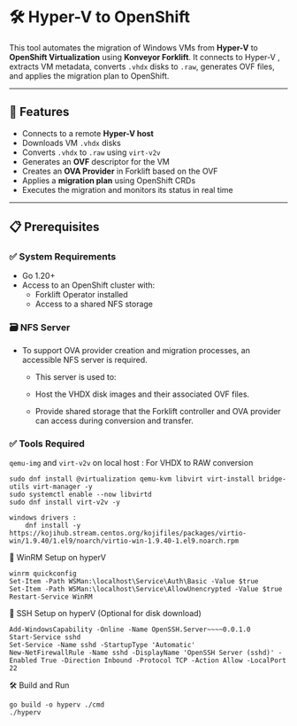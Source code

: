 # 🛠️ Hyper-V to OpenShift 

This tool automates the migration of Windows VMs from **Hyper-V** to **OpenShift Virtualization** using **Konveyor Forklift**. It connects to Hyper-V , extracts VM metadata, converts `.vhdx` disks to `.raw`, generates OVF files, and applies the migration plan to OpenShift.

---

## 🚀 Features

- Connects to a remote **Hyper-V host** 
- Downloads VM `.vhdx` disks 
- Converts `.vhdx` to `.raw` using `virt-v2v`
- Generates an **OVF** descriptor for the VM
- Creates an **OVA Provider** in Forklift based on the OVF
- Applies a **migration plan** using OpenShift CRDs
- Executes the migration and monitors its status in real time

---

## 📋 Prerequisites

### ✅ System Requirements

- Go 1.20+
- Access to an OpenShift cluster with:
  - Forklift Operator installed
  - Access to a shared NFS storage

### 🗃️ NFS Server 

- To support OVA provider creation and migration processes, an accessible NFS server is required.

    - This server is used to:

    - Host the VHDX disk images and their associated OVF files.

    - Provide shared storage that the Forklift controller and OVA provider can access during conversion and transfer.
    

### ✅ Tools Required

`qemu-img` and  `virt-v2v` on local host : For VHDX to RAW conversion  

    sudo dnf install @virtualization qemu-kvm libvirt virt-install bridge-utils virt-manager -y
    sudo systemctl enable --now libvirtd
    sudo dnf install virt-v2v -y
    
    windows drivers :
        dnf install -y https://kojihub.stream.centos.org/kojifiles/packages/virtio-win/1.9.40/1.el9/noarch/virtio-win-1.9.40-1.el9.noarch.rpm



🧩 WinRM Setup on hyperV

    winrm quickconfig
    Set-Item -Path WSMan:\localhost\Service\Auth\Basic -Value $true
    Set-Item -Path WSMan:\localhost\Service\AllowUnencrypted -Value $true
    Restart-Service WinRM

🔐 SSH Setup on hyperV (Optional for disk download)

    Add-WindowsCapability -Online -Name OpenSSH.Server~~~~0.0.1.0
    Start-Service sshd
    Set-Service -Name sshd -StartupType 'Automatic'
    New-NetFirewallRule -Name sshd -DisplayName 'OpenSSH Server (sshd)' -Enabled True -Direction Inbound -Protocol TCP -Action Allow -LocalPort 22



🛠️ Build and Run
   
    go build -o hyperv ./cmd
    ./hyperv